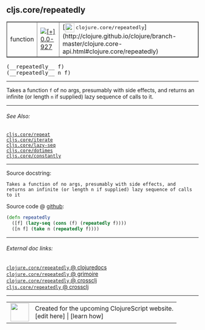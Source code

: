 ## cljs.core/repeatedly



 <table border="1">
<tr>
<td>function</td>
<td><a href="https://github.com/cljsinfo/cljs-api-docs/tree/0.0-927"><img valign="middle" alt="[+] 0.0-927" title="Added in 0.0-927" src="https://img.shields.io/badge/+-0.0--927-lightgrey.svg"></a> </td>
<td>
[<img height="24px" valign="middle" src="http://i.imgur.com/1GjPKvB.png"> <samp>clojure.core/repeatedly</samp>](http://clojure.github.io/clojure/branch-master/clojure.core-api.html#clojure.core/repeatedly)
</td>
</tr>
</table>


 <samp>
(__repeatedly__ f)<br>
</samp>
 <samp>
(__repeatedly__ n f)<br>
</samp>

---

Takes a function `f` of no args, presumably with side effects, and returns an
infinite (or length `n` if supplied) lazy sequence of calls to it.

---


###### See Also:

[`cljs.core/repeat`](cljs.core_repeat.md)<br>
[`cljs.core/iterate`](cljs.core_iterate.md)<br>
[`cljs.core/lazy-seq`](cljs.core_lazy-seq.md)<br>
[`cljs.core/dotimes`](cljs.core_dotimes.md)<br>
[`cljs.core/constantly`](cljs.core_constantly.md)<br>

---


Source docstring:

```
Takes a function of no args, presumably with side effects, and
returns an infinite (or length n if supplied) lazy sequence of calls
to it
```


Source code @ [github](https://github.com/clojure/clojurescript/blob/r2202/src/cljs/cljs/core.cljs#L3012-L3017):

```clj
(defn repeatedly
  ([f] (lazy-seq (cons (f) (repeatedly f))))
  ([n f] (take n (repeatedly f))))
```

<!--
Repo - tag - source tree - lines:

 <pre>
clojurescript @ r2202
└── src
    └── cljs
        └── cljs
            └── <ins>[core.cljs:3012-3017](https://github.com/clojure/clojurescript/blob/r2202/src/cljs/cljs/core.cljs#L3012-L3017)</ins>
</pre>

-->

---



###### External doc links:

[`clojure.core/repeatedly` @ clojuredocs](http://clojuredocs.org/clojure.core/repeatedly)<br>
[`clojure.core/repeatedly` @ grimoire](http://conj.io/store/v1/org.clojure/clojure/1.7.0-beta3/clj/clojure.core/repeatedly/)<br>
[`clojure.core/repeatedly` @ crossclj](http://crossclj.info/fun/clojure.core/repeatedly.html)<br>
[`cljs.core/repeatedly` @ crossclj](http://crossclj.info/fun/cljs.core.cljs/repeatedly.html)<br>

---

 <table>
<tr><td>
<img valign="middle" align="right" width="48px" src="http://i.imgur.com/Hi20huC.png">
</td><td>
Created for the upcoming ClojureScript website.<br>
[edit here] | [learn how]
</td></tr></table>

[edit here]:https://github.com/cljsinfo/cljs-api-docs/blob/master/cljsdoc/cljs.core_repeatedly.cljsdoc
[learn how]:https://github.com/cljsinfo/cljs-api-docs/wiki/cljsdoc-files

<!--

This information was too distracting to show to readers, but I'll leave it
commented here since it is helpful to:

- pretty-print the data used to generate this document
- and show how to retrieve that data



The API data for this symbol:

```clj
{:description "Takes a function `f` of no args, presumably with side effects, and returns an\ninfinite (or length `n` if supplied) lazy sequence of calls to it.",
 :ns "cljs.core",
 :name "repeatedly",
 :signature ["[f]" "[n f]"],
 :history [["+" "0.0-927"]],
 :type "function",
 :related ["cljs.core/repeat"
           "cljs.core/iterate"
           "cljs.core/lazy-seq"
           "cljs.core/dotimes"
           "cljs.core/constantly"],
 :full-name-encode "cljs.core_repeatedly",
 :source {:code "(defn repeatedly\n  ([f] (lazy-seq (cons (f) (repeatedly f))))\n  ([n f] (take n (repeatedly f))))",
          :title "Source code",
          :repo "clojurescript",
          :tag "r2202",
          :filename "src/cljs/cljs/core.cljs",
          :lines [3012 3017]},
 :full-name "cljs.core/repeatedly",
 :clj-symbol "clojure.core/repeatedly",
 :docstring "Takes a function of no args, presumably with side effects, and\nreturns an infinite (or length n if supplied) lazy sequence of calls\nto it"}

```

Retrieve the API data for this symbol:

```clj
;; from Clojure REPL
(require '[clojure.edn :as edn])
(-> (slurp "https://raw.githubusercontent.com/cljsinfo/cljs-api-docs/catalog/cljs-api.edn")
    (edn/read-string)
    (get-in [:symbols "cljs.core/repeatedly"]))
```

-->
